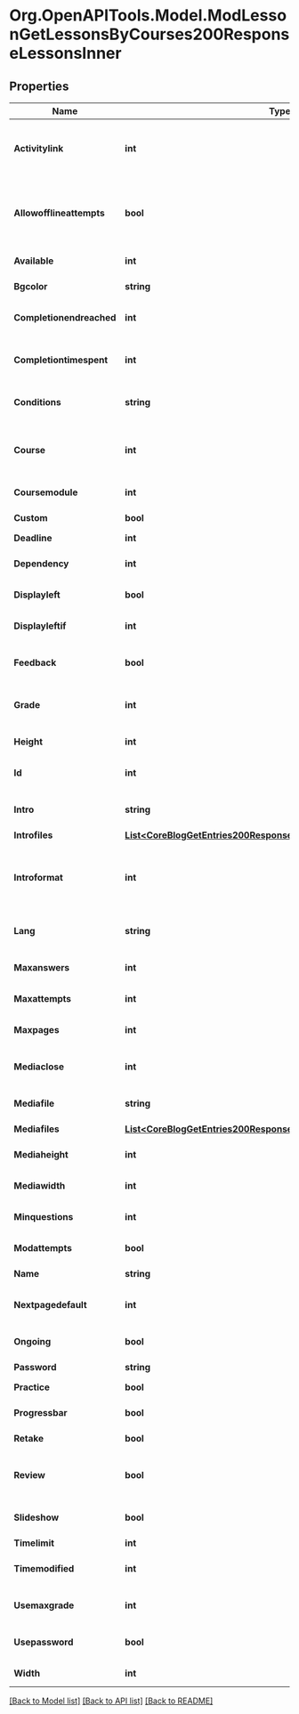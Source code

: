 # Org.OpenAPITools.Model.ModLessonGetLessonsByCourses200ResponseLessonsInner

## Properties

Name | Type | Description | Notes
------------ | ------------- | ------------- | -------------
**Activitylink** | **int** | Id of the next activity to be linked once the lesson is completed | [optional] 
**Allowofflineattempts** | **bool** | Whether to allow the lesson to be attempted offline in the mobile app | [optional] 
**Available** | **int** | Available from | [optional] 
**Bgcolor** | **string** | Slideshow bgcolor | [optional] 
**Completionendreached** | **int** | Require end reached for completion? | [optional] 
**Completiontimespent** | **int** | Student must do this activity at least for | [optional] 
**Conditions** | **string** | Conditions to enable the lesson | [optional] 
**Course** | **int** | Foreign key reference to the course this lesson is part of. | [optional] 
**Coursemodule** | **int** | Course module id. | [optional] 
**Custom** | **bool** | Custom scoring? | [optional] 
**Deadline** | **int** | Available until | [optional] 
**Dependency** | **int** | Dependent on (another lesson id) | [optional] 
**Displayleft** | **bool** | Display left pages menu? | [optional] 
**Displayleftif** | **int** | Minimum grade to display menu | [optional] 
**Feedback** | **bool** | Display default feedback | [optional] 
**Grade** | **int** | The total that the grade is scaled to be out of | [optional] 
**Height** | **int** | Slideshow height | [optional] 
**Id** | **int** | Standard Moodle primary key. | [optional] 
**Intro** | **string** | Lesson introduction text. | [optional] 
**Introfiles** | [**List&lt;CoreBlogGetEntries200ResponseEntriesInnerSummaryfilesInner&gt;**](CoreBlogGetEntries200ResponseEntriesInnerSummaryfilesInner.md) |  | [optional] 
**Introformat** | **int** | intro format (1 &#x3D; HTML, 0 &#x3D; MOODLE, 2 &#x3D; PLAIN, or 4 &#x3D; MARKDOWN) | [optional] [default to 0]
**Lang** | **string** | Forced activity language | [optional] 
**Maxanswers** | **int** | Maximum answers per page | [optional] 
**Maxattempts** | **int** | Maximum attempts | [optional] 
**Maxpages** | **int** | Number of pages to show | [optional] 
**Mediaclose** | **int** | Display a close button in the popup? | [optional] 
**Mediafile** | **string** | Local file path or full external URL | [optional] 
**Mediafiles** | [**List&lt;CoreBlogGetEntries200ResponseEntriesInnerSummaryfilesInner&gt;**](CoreBlogGetEntries200ResponseEntriesInnerSummaryfilesInner.md) |  | [optional] 
**Mediaheight** | **int** | Popup for media file height | [optional] 
**Mediawidth** | **int** | Popup for media with | [optional] 
**Minquestions** | **int** | Minimum number of questions | [optional] 
**Modattempts** | **bool** | Allow student review? | [optional] 
**Name** | **string** | Lesson name. | [optional] 
**Nextpagedefault** | **int** | Action for a correct answer | [optional] 
**Ongoing** | **bool** | Display ongoing score? | [optional] 
**Password** | **string** | Password | [optional] 
**Practice** | **bool** | Practice lesson? | [optional] 
**Progressbar** | **bool** | Display progress bar? | [optional] 
**Retake** | **bool** | Re-takes allowed | [optional] 
**Review** | **bool** | Provide option to try a question again | [optional] 
**Slideshow** | **bool** | Display lesson as slideshow | [optional] 
**Timelimit** | **int** | Time limit | [optional] 
**Timemodified** | **int** | Last time settings were updated | [optional] 
**Usemaxgrade** | **int** | How to calculate the final grade | [optional] 
**Usepassword** | **bool** | Password protected lesson? | [optional] 
**Width** | **int** | Slideshow width | [optional] 

[[Back to Model list]](../README.md#documentation-for-models) [[Back to API list]](../README.md#documentation-for-api-endpoints) [[Back to README]](../README.md)

